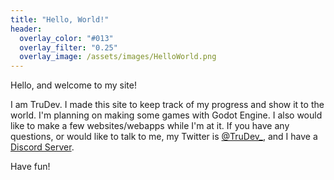 ```yaml
---
title: "Hello, World!"
header:
  overlay_color: "#013"
  overlay_filter: "0.25"
  overlay_image: /assets/images/HelloWorld.png
---
```


Hello, and welcome to my site!

I am TruDev. I made this site to keep track of my progress and show it to the
world. I'm planning on making some games with Godot Engine. I also would like to
make a few websites/webapps while I'm at it. If you have any questions, or would
like to talk to me, my Twitter is [@TruDev_](https://twitter.com/TruDev_), and I
have a [Discord Server](https://discord.gg/kqJQHbs).

Have fun!